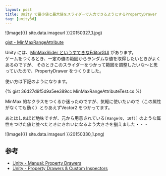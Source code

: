 ```yaml
---
layout: post
title: Unity で最小値と最大値をスライダーで入力できるようにするPropertyDrawer
tag: [unity3d]
---
```


![Image]({{ site.data.imageurl }}20150327_1.jpg)

[gist - MinMaxRangeAttribute](https://gist.github.com/uranuno/36d27d9f5d9a5ee389cc)

Unity には、[MinMaxSlider というすてきなEditorGUI](http://docs.unity3d.com/ScriptReference/EditorGUI.MinMaxSlider.html) があります。  
ゲームをつくるとき、一定の値の範囲からランダムな値を取得したいときがよくあるのですが、
そのときこのスライダーをつかって範囲を調整したいな〜と思っていたので、PropertyDrawer をつくりました。  

<!-- more -->

使い方は下記のようになります。

{% gist 36d27d9f5d9a5ee389cc MinMaxRangeAttributeTest.cs %}
 
MinMax 的なクラスをつくるか迷ったのですが、気軽に使いたいので（この属性がなくても動く）とりあえずVector2 をつかってます。

あとはしぬほど地味ですが、元から用意されている`[Range(0, 10f)]` のような属性をつけた値と並べたときにきれいになるよう大きさを揃えました・・・

![Image]({{ site.data.imageurl }}20150330_1.png)


参考
-----
- [Unity - Manual: Property Drawers](http://docs.unity3d.com/Manual/editor-PropertyDrawers.html)
- [Unity - Property Drawers & Custom Inspectors](https://unity3d.com/learn/tutorials/modules/intermediate/live-training-archive/property-drawers-custom-inspectors)
